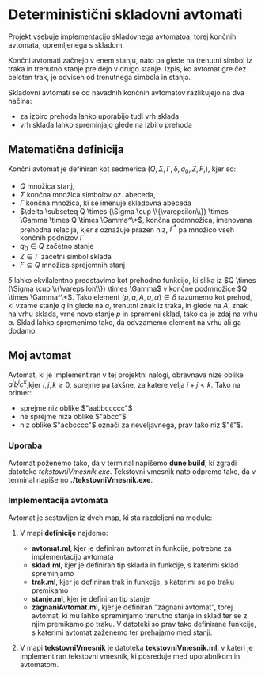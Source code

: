 # Deterministični skladovni avtomati
Projekt vsebuje implementacijo skladovnega avtomatoa, torej končnih avtomata, opremljenega s skladom. 

Končni avtomati začnejo v enem stanju, nato pa glede na trenutni simbol iz traka in trenutno stanje preidejo v drugo stanje. Izpis, ko avtomat gre čez celoten trak, je odvisen od trenutnega simbola in stanja.

Skladovni avtomati se od navadnih končnih avtomatov razlikujejo na dva načina:
- za izbiro prehoda lahko uporabijo tudi vrh sklada
- vrh sklada lahko spreminjajo glede na izbiro prehoda

## Matematična definicija
Končni avtomat je definiran kot sedmerica $(Q, \Sigma, \Gamma, \delta, q_0, Z, F,)$, kjer so:
- $Q$ množica stanj,
- $\Sigma$ končna množica simbolov oz. abeceda,
- $\Gamma$ končna množica, ki se imenuje skladovna abeceda
- $\delta \subseteq Q \times (\Sigma \cup \\{\varepsilon\\}) \times \Gamma \times Q \times \Gamma^\*$, končna podmnožica, imenovana prehodna relacija, kjer $\varepsilon$ oznažuje prazen niz, $\Gamma^*$ pa množico vseh končnih podnizov $\Gamma$
- $q_0 \in Q$ začetno stanje
- $Z \in \Gamma$ začetni simbol sklada
- $F \subseteq Q$ množica sprejemnih stanj

$\delta$ lahko ekvilalentno predstavimo kot prehodno funkcijo, ki slika iz $Q \times (\Sigma \cup \\{\varepsilon\\}) \times \Gamma$ v končne podmnožice $Q \times \Gamma^\*$. Tako element $(p,a,A,q,\alpha) \in \delta$ razumemo kot prehod, ki vzame stanje $q$ in glede na $a$, trenutni znak iz traka, in glede na $A$, znak na vrhu sklada, vrne novo stanje $p$ in spremeni sklad, tako da je zdaj na vrhu $\alpha$. Sklad lahko spremenimo tako, da odvzamemo element na vrhu ali ga dodamo.

## Moj avtomat
Avtomat, ki je implementiran v tej projektni nalogi, obravnava nize oblike $a^ib^jc^k$,kjer $i,j,k \geq 0$, sprejme pa takšne, za katere velja $i+j<k$.
Tako na primer: 
- sprejme niz oblike $"aabbccccc"$
- ne sprejme niza oblike $"abcc"$
- niz oblike $"acbcccc"$ označi za neveljavnega, prav tako niz $"š"$.

### Uporaba
Avtomat poženemo tako, da v terminal napišemo **dune build**, ki zgradi datoteko _tekstovniVmesnik.exe_. Tekstovni vmesnik nato odpremo tako, da v terminal napišemo **./tekstovniVmesnik.exe**.

### Implementacija avtomata
Avtomat je sestavljen iz dveh map, ki sta razdeljeni na module:
1. V mapi **definicije** najdemo:
   -  **avtomat.ml**, kjer je definiran avtomat in funkcije, potrebne za implementacijo avtomata
   -  **sklad.ml**, kjer je definiran tip sklada in funkcije, s katerimi sklad spreminjamo
   -  **trak.ml**, kjer je definiran trak in funkcije, s katerimi se po traku premikamo
   -  **stanje.ml**, kjer je definiran tip stanje
   -  **zagnaniAvtomat.ml**, kjer je definiran "zagnani avtomat", torej avtomat, ki mu lahko spreminjamo trenutno stanje in sklad ter se z njim premikamo po traku. V datoteki so prav tako definirane funkcije, s katerimi avtomat zaženemo ter prehajamo med stanji.

2. V mapi **tekstovniVmesnik** je datoteka **tekstovniVmesnik.ml**, v kateri je implementiran tekstovni vmesnik, ki posreduje med uporabnikom in avtomatom.
